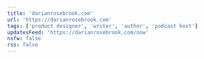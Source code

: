```yaml
---
title: 'darianrosebrook.com'
url: 'https://darianrosebrook.com'
tags: ['product designer', 'writer', 'author', 'podcast host']
updatesFeed: 'https://darianrosebrook.com/now'
nsfw: false
rss: false
---
```

